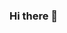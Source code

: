 ### Hi there 👋

<!--
**xjtu-wjz/xjtu-wjz** is a ✨ _special_ ✨ repository because its `README.md` (this file) appears on your GitHub profile.

Here are some ideas to get you started:

- 🔭 I’m currently working on ...
- 🌱 I’m currently learning ...
- 👯 I’m looking to collaborate on ...
- 🤔 I’m looking for help with ...
- 💬 Ask me about ...
- 📫 How to reach me: ...
- 😄 Pronouns: ...
- ⚡ Fun fact: ...



-👋 Hi,I'm @xjtu-wjz.
-🌱 I'm currently an undergraduate of Xi'an Jiaotong University in Computer Science department.
-🔎 I'm conducting related reaserch on OOD and data mining.
-💞 I'm looking for Ph.D. position starting in 26Fall!!
-📫 How to reach me:email: wjz2223612432@stu.xjtu.edu.cn

-->
